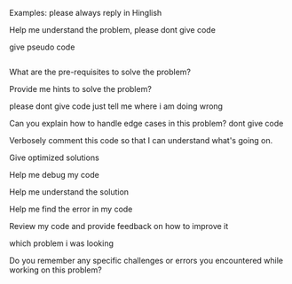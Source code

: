 Examples:
please always reply in Hinglish

Help me understand the problem, please dont give code

give pseudo code 
```

```
What are the pre-requisites to solve the problem?

Provide me hints to solve the problem?

please dont give code just tell me where i am doing wrong

Can you explain how to handle edge cases in this problem? dont give code

Verbosely comment this code so that I can understand what's going on.

Give optimized solutions

Help me debug my code

Help me understand the solution

Help me find the error in my code

Review my code and provide feedback on how to improve it

which problem i was looking

Do you remember any specific challenges or errors you encountered while working on this problem?